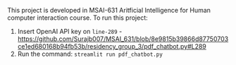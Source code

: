 This project is developed in MSAI-631 Aritficial Intelligence for Human computer interaction course.
To run this project:
1. Insert OpenAI API key on `line-289` - https://github.com/Surajb007/MSAI_631/blob/8e9815b39866d87750703ce1ed680168b94fb53b/residency_group_3/pdf_chatbot.py#L289
2. Run the command: `streamlit run pdf_chatbot.py`
